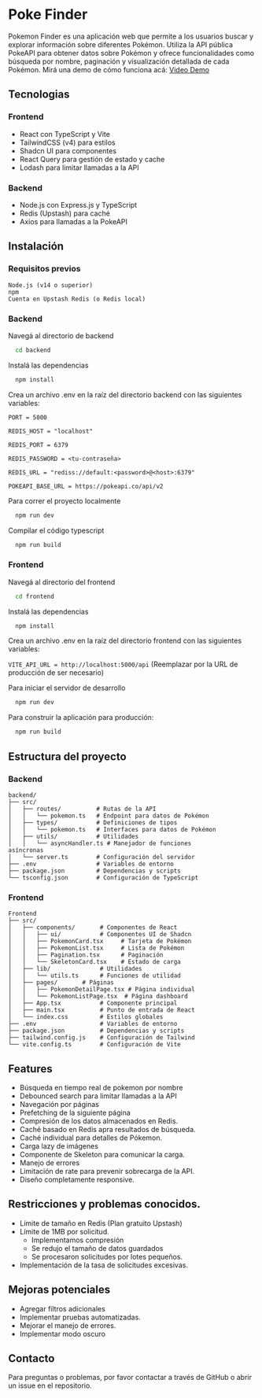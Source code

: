 
# Poke Finder

Pokemon Finder es una aplicación web que permite a los usuarios buscar y explorar información sobre diferentes Pokémon. Utiliza la API pública PokeAPI para obtener datos sobre Pokémon y ofrece funcionalidades como búsqueda por nombre, paginación y visualización detallada de cada Pokémon.
Mirá una demo de cómo funciona acá: [Video Demo](https://youtu.be/KInfOOzzQ3U)
## Tecnologias

### Frontend
- React con TypeScript y Vite
- TailwindCSS (v4) para estilos
- Shadcn UI para componentes
- React Query para gestión de estado y cache
- Lodash para limitar llamadas a la API

### Backend
- Node.js con Express.js y TypeScript
- Redis (Upstash) para caché
- Axios para llamadas a la PokeAPI
## Instalación
### Requisitos previos
```
Node.js (v14 o superior)
npm 
Cuenta en Upstash Redis (o Redis local)
```
### Backend
Navegá al directorio de backend 
```bash
  cd backend
```
Instalá las dependencias
```bash
  npm install
```
Crea un archivo .env en la raíz del directorio backend con las siguientes variables:

`PORT = 5000`

`REDIS_HOST = "localhost" `

`REDIS_PORT = 6379 `

`REDIS_PASSWORD = <tu-contraseña> `

`REDIS_URL = "rediss://default:<password>@<host>:6379" `

`POKEAPI_BASE_URL = https://pokeapi.co/api/v2`

Para correr el proyecto localmente
```bash
  npm run dev
```

Compilar el código typescript
```bash
  npm run build
```

### Frontend
Navegá al directorio del frontend 
```bash
  cd frontend
```
Instalá las dependencias
```bash
  npm install
```
Crea un archivo .env en la raíz del directorio frontend con las siguientes variables:

`VITE_API_URL = http://localhost:5000/api`
(Reemplazar por la URL de producción de ser necesario)

Para iniciar el servidor de desarrollo
```bash
  npm run dev
```
Para construir la aplicación para producción:
```bash
  npm run build
```
## Estructura del proyecto
### Backend
```
backend/
├── src/
│   ├── routes/          # Rutas de la API
│   │   └── pokemon.ts   # Endpoint para datos de Pokémon
│   ├── types/           # Definiciones de tipos
│   │   └── pokemon.ts   # Interfaces para datos de Pokémon
│   ├── utils/           # Utilidades
│   │   └── asyncHandler.ts # Manejador de funciones 
asíncronas
│   └── server.ts        # Configuración del servidor
├── .env                 # Variables de entorno
├── package.json         # Dependencias y scripts
└── tsconfig.json        # Configuración de TypeScript
```

### Frontend
```
Frontend
├── src/
│   ├── components/       # Componentes de React
│   │   ├── ui/           # Componentes UI de Shadcn
│   │   ├── PokemonCard.tsx     # Tarjeta de Pokémon
│   │   ├── PokemonList.tsx     # Lista de Pokémon
│   │   ├── Pagination.tsx      # Paginación
│   │   └── SkeletonCard.tsx    # Estado de carga
│   ├── lib/              # Utilidades
│   │   └── utils.ts      # Funciones de utilidad
│   ├── pages/       # Páginas
│   │   ├── PokemonDetailPage.tsx # Página individual
│   │   └── PokemonListPage.tsx  # Página dashboard
│   ├── App.tsx           # Componente principal
│   ├── main.tsx          # Punto de entrada de React
│   └── index.css         # Estilos globales
├── .env                  # Variables de entorno
├── package.json          # Dependencias y scripts
├── tailwind.config.js    # Configuración de Tailwind
└── vite.config.ts        # Configuración de Vite
```


## Features

- Búsqueda en tiempo real de pokemon por nombre
- Debounced search para limitar llamadas a la API
- Navegación por páginas
- Prefetching de la siguiente página
- Compresión de los datos almacenados en Redis. 
- Caché basado en Redis apra resultados de búsqueda.
- Caché individual para detalles de Pókemon. 
- Carga lazy de imágenes
- Componente de Skeleton para comunicar la carga. 
- Manejo de errores
- Limitación de rate para prevenir sobrecarga de la API. 
- Diseño completamente responsive. 

## Restricciones y problemas conocidos. 
- Límite de tamaño en Redis (Plan gratuito Upstash)
- Límite de 1MB por solicitud. 
  - Implementamos compresión
  - Se redujo el tamaño de datos guardados
  - Se procesaron solicitudes por lotes pequeños. 
- Implementación de la tasa de solicitudes excesivas.

## Mejoras potenciales
- Agregar filtros adicionales
- Implementar pruebas automatizadas.
- Mejorar el manejo de errores. 
- Implementar modo oscuro

## Contacto
Para preguntas o problemas, por favor contactar a través de GitHub o abrir un issue en el repositorio.
